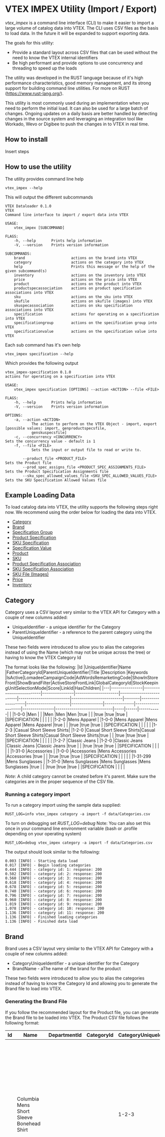 # VTEX IMPEX Utility (Import / Export)
*vtex_impex* is a command line interface (CLI) to make it easier to import a large volume of catalog data into VTEX.  The CLI uses CSV files as the basis to load data.  In the future it will be expanded to support exporting data.

The goals for this utility:
- Provide a standard layout across CSV files that can be used without the need to know the VTEX internal identifiers
- Be high performant and provide options to use concurrency and threading to speed up the loads

The utility was developed in the RUST language because of it's high performance characteristics, good memory management, and its strong support for building command line utilities.  For more on RUST (https://www.rust-lang.org/).

This utility is most commonly used during an implementation when you need to perform the initial load.  It can also be used for a large batch of changes.  Ongoing updates on a daily basis are better handled by detecting changes in the source system and leveraging an integration tool like Workado, Wevo or Digibee to push the changes in to VTEX in real time.

## How to install
Insert steps

## How to use the utility
The utility provides command line help
```
vtex_impex --help
```
This will output the different subcommands
```
VTEX Dataloader 0.1.0
VTEX
Command line interface to import / export data into VTEX

USAGE:
    vtex_impex [SUBCOMMAND]

FLAGS:
    -h, --help       Prints help information
    -V, --version    Prints version information

SUBCOMMANDS:
    brand                     actions on the brand into VTEX
    category                  actions on the category into VTEX
    help                      Prints this message or the help of the given subcommand(s)
    inventory                 actions on the inventory into VTEX
    price                     actions on the price into VTEX
    product                   actions on the product into VTEX
    productspecassociation    actions on product specification associations into VTEX
    sku                       actions on the sku into VTEX
    skufile                   actions on skufile (images) into VTEX
    skuspecassociation        actions on sku specification associations into VTEX
    specification             actions for operating on a specification into VTEX
    specificationgroup        actions on the specification group into VTEX
    specificationvalue        actions on the specification value into VTEX
```
Each sub command has it's own help
```
vtex_impex specification --help
```
Which provides the following output
```
vtex_impex-specification 0.1.0
actions for operating on a specification into VTEX

USAGE:
    vtex_impex specification [OPTIONS] --action <ACTION> --file <FILE>

FLAGS:
    -h, --help       Prints help information
    -V, --version    Prints version information

OPTIONS:
    -a, --action <ACTION>
            The action to perform on the VTEX Object - import, export [possible values: import, genproductspecsfile,
            genskuspecsfile]
    -c, --concurrency <CONCURRENCY>                                      Sets the concurrency value - default is 1
    -f, --file <FILE>
            Sets the input or output file to read or write to.

        --product_file <PRODUCT_FILE>                                    Sets the Product file
        --prod_spec_assigns_file <PRODUCT_SPEC_ASSIGNMENTS_FILE>         Sets the Product Specification Assignments file
        --sku_spec_allowed_values_file <SKU_SPEC_ALLOWED_VALUES_FILE>    Sets the SKU Specification Allowed Values file
```
## Example Loading Data
To load catalog data into VTEX, the utility supports the following steps right now.  We recommend using the order below for loading the data into VTEX.
- [Category](##category)
- [Brand](##brand)
- [Specification Group](##specification-group)
- [Product Specification](##product-specification)
- [SKU Specification](##sku-specification)
- [Specification Value](##specification-value)
- [Product](##product)
- [SKU](##sku)
- [Product Specification Association](##product-specification-association)
- [SKU Specification Association](##sku-specification-association)
- [SKU File (Images)](##images)
- [Price](##price)
- [Inventory](##images)

## Category
Category uses a CSV layout very similar to the VTEX API for Category with a couple of new columns added:
- UniqueIdentifier - a unique identifier for the Category
- ParentUniqueIdentifier - a reference to the parent category using the UniqueIdentifier

These two fields were introduced to allow you to alias the categories instead of using the Name (which may not be unique across the tree) or having to know the VTEX Category Id

The format looks like the following:
|Id |UniqueIdentifier|Name                      |FatherCategoryId|ParentUniqueIdentifier|Title                     |Description               |Keywords                  |IsActive|LomadeeCampaignCode|AdWordsRemarketingCode|ShowInStoreFront|ShowBrandFilter|ActiveStoreFrontLink|GlobalCategoryId|StockKeepingUnitSelectionMode|Score|LinkId|HasChildren|
|---|----------------|--------------------------|----------------|----------------------|--------------------------|--------------------------|--------------------------|--------|-------------------|----------------------|----------------|---------------|--------------------|----------------|-----------------------------|-----|------|-----------|
|   |1-0-0           |Men                       |                |                      |Men                       |Men                       |Men                       |true    |                   |                      |true            |true           |true                |                |SPECIFICATION                |     |      |           |
|   |1-2-0           |Mens Apparel              |                |1-0-0                 |Mens Apparel              |Mens Apparel              |Mens Apparel              |true    |                   |                      |true            |true           |true                |                |SPECIFICATION                |     |      |           |
|   |1-2-3           |Casual Short Sleeve Shirts|                |1-2-0                 |Casual Short Sleeve Shirts|Casual Short Sleeve Shirts|Casual Short Sleeve Shirts|true    |                   |                      |true            |true           |true                |                |SPECIFICATION                |     |      |           |
|   |1-2-7           |Classic Jeans             |                |1-2-0                 |Classic Jeans             |Classic Jeans             |Classic Jeans             |true    |                   |                      |true            |true           |true                |                |SPECIFICATION                |     |      |           |
|   |1-31-0          |Accessories               |                |1-0-0                 |Accessories               |Mens Accessories          |Accessories               |true    |                   |                      |true            |true           |true                |                |SPECIFICATION                |     |      |           |
|   |1-31-299        |Mens Sunglasses           |                |1-31-0                |Mens Sunglasses           |Mens Sunglasses           |Mens Sunglasses           |true    |                   |                      |true            |true           |true                |                |SPECIFICATION                |     |      |           |

*Note*: A child category cannot be created before it's parent.  Make sure the categories are in the proper sequence of the CSV file.

### Running a category import
To run a category import using the sample data supplied:
```
RUST_LOG=info vtex_impex category -a import -f data/Categories.csv
```
To turn on debugging set *RUST_LOG=debug* Note: You can also set this once in your command line environment variable (bash or .profile depending on your operating system)
```
RUST_LOG=debug vtex_impex category -a import -f data/Categories.csv
```
The output should look similar to the following:
```
0.003 [INFO] - Starting data load
0.017 [INFO] - Begin loading categories
0.444 [INFO] - category id: 1: response: 200
0.502 [INFO] - category id: 2: response: 200
0.560 [INFO] - category id: 3: response: 200
0.618 [INFO] - category id: 4: response: 200
0.678 [INFO] - category id: 5: response: 200
0.740 [INFO] - category id: 6: response: 200
0.796 [INFO] - category id: 7: response: 200
0.960 [INFO] - category id: 8: response: 200
1.019 [INFO] - category id: 9: response: 200
1.078 [INFO] - category id: 10: response: 200
1.136 [INFO] - category id: 11: response: 200
1.136 [INFO] - Finished loading categories
1.136 [INFO] - Finished data load
```

## Brand
Brand uses a CSV layout very similar to the VTEX API for Category with a couple of new columns added:
- CategoryUniqueIdentifier - a unique identifier for the Category
- BrandName - aThe name of the brand for the product

These two fields were introduced to allow you to alias the categories instead of having to know the Category Id and allowing you to generate the Brand file to load into VTEX.

### Generating the Brand File
If you follow the recommended layout for the Product file, you can generate the Brand file to be loaded into VTEX.  The Product CSV file follows the following format:

|Id |Name                                     |DepartmentId|CategoryId|CategoryUniqueIdentifier|BrandId|BrandName          |LinkId                                              |RefId     |IsVisible|Description                                                                                                                                                                                                                                                         |DescriptionShort|ReleaseDate        |KeyWords                                      |Title                                    |IsActive|TaxCode|MetaTagDescription                       |SupplierId|ShowWithoutStock|AdWordsRemarketingCode|LomadeeCampaignCode|Score|
|---|-----------------------------------------|------------|----------|------------------------|-------|-------------------|----------------------------------------------------|----------|---------|--------------------------------------------------------------------------------------------------------------------------------------------------------------------------------------------------------------------------------------------------------------------|----------------|-------------------|----------------------------------------------|-----------------------------------------|--------|-------|-----------------------------------------|----------|----------------|----------------------|-------------------|-----|
|   |Columbia Mens Short Sleeve Bonehead Shirt|            |          |1-2-3                   |       |Columbia Sportswear|Columbia-Mens-Short-Sleeve-Bonehead-Shirt-P000007188|P000007188|true     |The Bonehead Shirt is designed for anglers & features a cotton Ultra-lite poplin fabric for a lived-in comfort, hook & loop-closed fly boxed pockets, rod holder, utility loop, tool holder & is fully vented.  International Shipping Prohibited.                  |                |2021-10-01T00:00:00|Columbia, Mens, Short, Sleeve, Bonehead, Shirt|Columbia Mens Short Sleeve Bonehead Shirt|true    |       |Columbia Mens Short Sleeve Bonehead Shirt|          |true            |                      |                   |     |
|   |Columbia Sportswear Mens Bahama II Shirt |            |          |1-2-3                   |       |Columbia Sportswear|Columbia-Sportswear-Mens-Bahama-II-Shirt-P000039567 |P000039567|true     |A lightweight shirt that dries fast & has mesh-lined vents at the back enhance airflow to keep you cool & features built-in UV protection . This Bahama II shirt offers two chest pockets offering plenty of room for small gear. International Shipping Prohibited.|                |2021-10-01T00:00:00|Columbia, Sportswear, Mens, Bahama, II, Shirt |Columbia Sportswear Mens Bahama II Shirt |true    |       |Columbia Sportswear Mens Bahama II Shirt |          |true            |                      |                   |     |

The program will loop through all the records in the Product file and extract the brand names.  It will not create duplicates.

To generate a brand file:
```
RUST_LOG=info vtex_impex brand -a genbrandfile -f Brands.csv --product_file data/Products.csv
```
It should generate output like the following:
```
0.005 [INFO] - Starting data load
0.041 [INFO] - Wrote 60 brand records
0.041 [INFO] - Finished data load
```

### Running a Brand import
To run a brand import:
```
RUST_LOG=info vtex_impex brand -a import -f data/Brands.csv
```
You should see output like the following:
```
0.004 [INFO] - Starting data load
0.019 [INFO] - brand records: 60
0.452 [INFO] - brand: None: response: 200
0.513 [INFO] - brand: None: response: 200
...
4.096 [INFO] - brand: None: response: 200
4.096 [INFO] - Finished loading brands
4.097 [INFO] - Finished data load
```

## Specification Group
Specification Group uses a CSV file that matches the VTEX API exactly.  Most people recommend creating just one specification group as this is deprecated functionality from VTEX Classic CMS.

The format for the CSV file:
|Id |Name                       |CategoryId|Position|
|---|---------------------------|----------|--------|
|   |Default Specification Group|          |        |

*Note*: The CategoryId is left blank.  The group will be created at the root category.

**Default Specification Group** is a hard coded value.  Do not change this.  This will be changed in the future to be more flexible.


### Running a Specification Group import
To run a specification group import:
```
RUST_LOG=info vtex_impex specificationgroup -a import -f data/SpecificationGroups.csv
```
You should see output like the following:
```
0.000 [INFO] - Starting data load
0.003 [INFO] - Starting specification group load
0.004 [INFO] - specification group records: 1
0.451 [INFO] - specification group: None: repsonse: 200
0.452 [INFO] - Finished loading specification groups
0.452 [INFO] - Finished data load
```

## Product Specification
Product Specification uses a CSV format that allows for the generation of the appriate VTEX files.  The format has a row for each specification and its value by product.  The file relies on the ProductRefId field.

The format looks like the following:
|ProductRefId|Name     |Description|Value                                              |Position|IsFilter|IsRequired|IsOnProductDetails|IsStockKeepingUnit|IsWizard|IsActive|IsTopMenuLinkActive|DefaultValue|
|------------|---------|-----------|---------------------------------------------------|--------|--------|----------|------------------|------------------|--------|--------|-------------------|------------|
|P000007188  |SizeChart|SizeChart  |http://www.beallsflorida.com/default?page=SizeChart|0       |false   |false     |false             |false             |false   |true    |false              |            |
|P000007188  |Material |Material   |Cotton                                             |0       |false   |false     |false             |false             |false   |true    |false              |            |

### Generating the Product Specification file
The program will generate the specifications and add them to the leaf level category for the product.  *Note*: The values for the specification are assigned later.  To do this, multiple files are needed to determine the parent categories since the aliases are being used:
- -f &emsp; is the output file
- --prod_spec_assigns_file &emsp; has the specications and values for each product
- --product_file &emsp; shows the products parent category via the ParentUniqueIdentifier

To generate the file:
```
RUST_LOG=info ./target/debug/vtex_impex specification -a genproductspecsfile -f data/ProductSpecifications.csv --prod_spec_assigns_file data/ProductSpecificationAssignments.csv --product_file transform/data/out/Products.csv
```
You should see output like this:
```
0.001 [INFO] - Starting data load
0.004 [INFO] - Starting product specification file generation
1.443 [INFO] - Finished generating product specification file
1.443 [INFO] - finished generating product specifications file
1.443 [INFO] - Finished data load
```
### Running a Product Specification Import
To run a product specification import:
```
RUST_LOG=info ./target/debug/vtex_impex specification -a import -f data/ProductSpecifications.csv
```
You should see output like the following:
```
0.001 [INFO] - Starting data load
0.004 [INFO] - Starting specification load
0.013 [INFO] - specification records: 523
0.408 [INFO] - specification : None: repsonse: 200
0.491 [INFO] - specification : None: repsonse: 200
0.556 [INFO] - specification : None: repsonse: 200
...
36.413 [INFO] - specification : None: repsonse: 200
36.482 [INFO] - specification : None: repsonse: 200
36.483 [INFO] - Finished loading specifications
36.483 [INFO] - finished loading specifications
36.483 [INFO] - Finished data load
```

## SKU Specification
SKU Specification uses a CSV format that allows for the generation of the appriate VTEX files.  The format uses a row for each product, the attribute name and then its allowed values for that attribute to the right.

The format looks like the following:
|ProductRefId|Name |Position|AllowedValue1  |AllowedValue2  |AllowedValue3|AllowedValue4|AllowedValue5|AllowedValue6|AllowedValue7|
|------------|-----|--------|---------------|---------------|-------------|-------------|-------------|-------------|-------------|
|P000164920  |Color|1       |SANDED BRO BLUE|FADED LITE BLUE|             |             |             |             |             |
|P000170879  |Color|1       |YELLOW         |PLACID BLUE    |BEIGE        |WHITE        |             |             |             |
|P000007188  |Size |1       |Sm             |Md             |Lg           |X-Lg         |XX-Lg        |             |             |
|P000164920  |Size |1       |32W 30L        |32W 32L        |33W 32L      |34W 29L      |34W 30L      |34W 32L      |34W 34L      |


*Note*: The ProductRefId is used, the specification is the Name Column - in this case "Color" and the allowed values are shown to the right.

### Generating the SKU Specification File
The program will generate the specifications and add them to the leaf level category for the product.  *Note*: The values for the specification are assigned later.  To do this, multiple files are needed to determine the parent categories since the aliases are being used.
- -f &emsp; is the output file
- --sku_spec_allowed_values_file &emsp; has the specications and values for each product that can be set at the SKU Level
- --product_file &emsp; shows the products parent category via the ParentUniqueIdentifier


To generate the file:
```
RUST_LOG=info vtex_impex specification -a genskuspecsfile -f data/SkuSpecifications.csv --sku_spec_allowed_values_file data/SkuSpecificationAllowedValues.csv --product_file data/Products.csv
```
You should see output like this:
```
0.001 [INFO] - Starting data load
0.005 [INFO] - Starting SKU specification file generation
1.531 [INFO] - Finished generating SKU specification file
1.531 [INFO] - finished generating sku specifications file
1.531 [INFO] - Finished data load
```
### Running a SKU Specification Import
To run a SKU specification import:
```
RUST_LOG=info vtex_impex specification -a import -f data/SkuSpecifications.csv
```
You should see output like the following:
```
0.001 [INFO] - Starting data load
0.006 [INFO] - Starting specification load
0.007 [INFO] - specification records: 10
0.447 [INFO] - specification : None: repsonse: 200
0.531 [INFO] - specification : None: repsonse: 200
0.620 [INFO] - specification : None: repsonse: 200
...
1.116 [INFO] - specification : None: repsonse: 200
1.178 [INFO] - specification : None: repsonse: 200
1.179 [INFO] - Finished loading specifications
1.179 [INFO] - Finished data load
```

## Specification Value
Specification Values are generated based on two existing files:
- sku_spec_allowed_values_file
- product_file

The program will ensure that the values remain unique even if specification values are replicated across products

### To generate a Specification Value File
To generate a Specification Value file:
```
RUST_LOG=info vtex_impex specificationvalue -a genspecvaluesfile -f data/SpecificationValues.csv --product_file data/Products.csv --sku_spec_allowed_values_file data/SkuSpecificationAllowedValues.csv
```
You should see output like the following:
```
0.001 [INFO] - Starting data load
0.004 [INFO] - Starting generation of specification values file
1.843 [INFO] - Finished specification values file generation
1.844 [INFO] - Finished data load
```

### Running a Specification Value Import
To run a Specification Value import:
```
RUST_LOG=info vtex_impex specificationvalue -a import -f data/SpecificationValues.csv
```
You should see output like the following:
```
0.004 [INFO] - Starting data load
0.017 [INFO] - Starting specification values load
0.395 [INFO] - name: "801 BR PCH": response: 200
0.458 [INFO] - name: "LEMON YELLOW": response: 200
0.516 [INFO] - name: "GYPSY RED": response: 200
...
32.761 [INFO] - name: "30": response: 200
32.841 [INFO] - name: "32": response: 200
32.843 [INFO] - finished loading specification values
32.843 [INFO] - Finished data load
```

## Product
The CSV file used to load products follows the VTEX API but has two additional fields:
- CategoryUniqueIdentifier - the link to the category the product belongs to
- BrandName - the name of the brand (used to generate the Brand File)

The format of the file looks like the following:
|Id |Name                                     |DepartmentId|CategoryId|CategoryUniqueIdentifier|BrandId|BrandName          |LinkId                                              |RefId     |IsVisible|Description                                                                                                    |DescriptionShort|ReleaseDate        |KeyWords                                      |Title                                    |IsActive|TaxCode|MetaTagDescription                       |SupplierId|ShowWithoutStock|AdWordsRemarketingCode|LomadeeCampaignCode|Score|
|---|-----------------------------------------|------------|----------|------------------------|-------|-------------------|----------------------------------------------------|----------|---------|---------------------------------------------------------------------------------------------------------------|----------------|-------------------|----------------------------------------------|-----------------------------------------|--------|-------|-----------------------------------------|----------|----------------|----------------------|-------------------|-----|
|   |Columbia Mens Short Sleeve Bonehead Shirt|            |          |1-2-3                   |       |Columbia Sportswear|Columbia-Mens-Short-Sleeve-Bonehead-Shirt-P000007188|P000007188|true     |The Bonehead Shirt is designed for anglers & features a cotton Ultra-lite poplin fabric for a lived-in comfort.|                |2021-10-01T00:00:00|Columbia, Mens, Short, Sleeve, Bonehead, Shirt|Columbia Mens Short Sleeve Bonehead Shirt|true    |       |Columbia Mens Short Sleeve Bonehead Shirt|          |true            |                      |                   |     |
|   |Columbia Sportswear Mens Bahama II Shirt |            |          |1-2-3                   |       |Columbia Sportswear|Columbia-Sportswear-Mens-Bahama-II-Shirt-P000039567 |P000039567|true     |A lightweight shirt that dries fast & has mesh-lined vents at the back.                                        |                |2021-10-01T00:00:00|Columbia, Sportswear, Mens, Bahama, II, Shirt |Columbia Sportswear Mens Bahama II Shirt |true    |       |Columbia Sportswear Mens Bahama II Shirt |          |true            |                      |                   |     |

### Running a Product Import
To run a product import:
```
RUST_LOG=info vtex_impex product -a import -f data/Products.csv
```
You should see output like the following:
```
0.001 [INFO] - Starting data load
0.005 [INFO] - Starting load of products
1.553 [INFO] - product: Some("P000007188"): response: 200
1.644 [INFO] - product: Some("P000039567"): response: 200
...
34.469 [INFO] - product: Some("P000226227"): response: 200
34.546 [INFO] - product: Some("P000226229"): response: 200
34.546 [INFO] - finished loading products
34.546 [INFO] - Finished data load
```

## SKU
The CSV file to load SKUs follows the VTEX API but has two additonal columns:
- ProductRefId - used instead of ProductId
- ImageUrl - the image of the product

The format looks like the following:
|Id |ProductId|ProductRefId|IsActive|Name                   |RefId   |ImageUrl                                                                                                               |PackagedHeight|PackagedLength|PackagedWidth|PackagedWeightKg|Height|Length|Width|WeightKg|CubicWeight|IsKit|CreationDate       |RewardValue|EstimatedDateArrival|ManufacturerCode|CommercialConditionId|MeasurementUnit|UnitMultiplier|ModalType|KitItensSellApart|ActivateIfPossible|
|---|---------|------------|--------|-----------------------|--------|-----------------------------------------------------------------------------------------------------------------------|--------------|--------------|-------------|----------------|------|------|-----|--------|-----------|-----|-------------------|-----------|--------------------|----------------|---------------------|---------------|--------------|---------|-----------------|------------------|
|   |         |P000206871  |false   |Color GREEN TEA Size Lg|94124836|https://images.beallsflorida.com/i/beallsflorida/457-1007-3332-31-yyy?w=1000&h=1000&fmt=auto&qlt=default&img404=404&v=1|0             |0             |0            |0               |0     |0     |0    |0       |0          |false|2021-10-01T00:00:00|           |                    |                |                     |un             |1             |         |false            |true              |
|   |         |P000214882  |false   |Color WHITE Size X-Lg  |95397041|https://images.beallsflorida.com/i/beallsflorida/457-4896-2034-10-yyy?w=1000&h=1000&fmt=auto&qlt=default&img404=404&v=1|0             |0             |0            |0               |0     |0     |0    |0       |0          |false|2021-10-01T00:00:00|           |                    |                |                     |un             |1             |         |false            |true              |

### Running a SKU Import
To run a SKU Import:
```
RUST_LOG=info vtex_impex sku -a import -f data/Skus.csv
```
You should see output like the following:
```
0.000 [INFO] - Starting data load
0.005 [INFO] - Starting SKU load
25.277 [INFO] - sku: "94124836": response: 200
25.356 [INFO] - sku: "95397041": response: 200
25.434 [INFO] - sku: "96213270": response: 200
...
50.774 [INFO] - sku: "81688926": response: 200
250.835 [INFO] - sku: "93462311": response: 200
250.835 [INFO] - finished SKU load
250.836 [INFO] - Finished data load
```

## Product Specification Association
The Product Specification Association file is generated from two files:
- prod_spec_assigns_file - was generated in a previous step above (TODO: Add link)
- product_file - used to get the product parent category

### To generate a Product Specification Association File
To generate the file:
```
RUST_LOG=info vtex_impex productspecassociation -a genproductspecassocfile -f data/ProductSpecificationAssociations.csv --prod_spec_assigns_file data/ProductSpecificationAssignments.csv --product_file data/Products.csv
```
You should see output like the following:
```
0.001 [INFO] - Starting data load
0.005 [INFO] - Starting generate product spec assoocation file
26.862 [INFO] - Finished generating Product Spec Association file
26.862 [INFO] - Finished data load
```

### Running a Product Specification Association Import
To run a Product Specification Association Import:
```
RUST_LOG=info vtex_impex productspecassociation -a import -f data/ProductSpecificationAssociations.csv
```
You should see output like the following:
```
0.003 [INFO] - Starting data load
0.019 [INFO] - Starting product spec association load
0.432 [INFO] - product: 1  text: Some("http://www.beallsflorida.com/default?page=SizeChart"):  response: 200
0.496 [INFO] - product: 124  text: Some("http://www.beallsflorida.com/default?page=MnsPants"):  response: 200
0.
...
353.361 [INFO] - product: 331  text: Some("Relaxed"):  response: 200
353.419 [INFO] - product: 331  text: Some("12 inseam"):  response: 200
353.481 [INFO] - product: 331  text: Some("Tab-Front"):  response: 200
353.481 [INFO] - finished product spec association load
353.481 [INFO] - Finished data load
```

## SKU Specification Association
The SKU Specification Association file is generated from three files:
- sku_spec_assigns_file - the file with the specification assignments
- product_file - used to determine the parent category
- sku_file - used to determine the parent product

### To generate a SKU Specification Association File
To generate a SKU Specification Association file:
```
RUST_LOG=info vtex_impex skuspecassociation -a genskuspecassocfile -f data/SkuSpecificationAssociations.csv --sku_spec_assigns_file data/SkuSpecificationValueAssignments.csv --product_file data/Products.csv --sku_file data/Skus.csv
```
You should see output like the following:
```
0.003 [INFO] - Starting data load
0.015 [INFO] - Staring generation of SKU Spec Association file
0.015 [INFO] - Start creating sku_id_lookup
0.015 [INFO] - Start get_all_sku_ids()
0.522 [INFO] - Finished get_all_sku_ids: 3369 records in 506.939666ms
0.523 [INFO] - Starting get_item_records()
16.212 [INFO] - finished get_item_records(): item_recs.len(): 3369
16.247 [INFO] - Finish creating sku_id_lookup length: 3369
45.867 [INFO] - records written: 6730
45.867 [INFO] - Finished generating SKU Spec Association file
45.868 [INFO] - Finished data load
```

### Running a SKU Specification Association Import
To run a SKU Specification Association Import
```
 RUST_LOG=info vtex_impex skuspecassociation -a import -f data/SkuSpecificationAssociations.csv
```
You should see output like the following:
```
0.003 [INFO] - Starting data load
0.013 [INFO] - Starting load of SKU Spec Associations
0.560 [INFO] - product: 402  text: None:  response: 200
0.638 [INFO] - product: 351  text: None:  response: 200
...
465.799 [INFO] - product: 693  text: None:  response: 200
465.863 [INFO] - product: 664  text: None:  response: 200
465.928 [INFO] - product: 2463  text: None:  response: 200
465.928 [INFO] - finished load of SKU Spec Associations
465.928 [INFO] - Finished data load
```

## SKU Files
The SKU Files CSV is generated from the Skus.csv file format which contains an ImageUrl column that points to the image for the SKU.

### To generate the SKU Files file
To generate the SKU Files file:
```
RUST_LOG=info vtex_impex skufile -a genskufile -f data/SkuFiles.csv --sku_file data/Skus.csv
```
You should see output like the following:
```
0.001 [INFO] - Starting data load
0.005 [INFO] - Starting generation of SKU Files file
0.006 [INFO] - Start creating sku_id_lookup
0.006 [INFO] - Start get_all_sku_ids()
0.629 [INFO] - Finished get_all_sku_ids: 3369 records in 623.006666ms
0.629 [INFO] - Starting get_item_records()
19.435 [INFO] - finished get_item_records(): item_recs.len(): 3369
19.469 [INFO] - Finish creating sku_id_lookup length: 3369
19.573 [INFO] - records writtern: 3369
19.573 [INFO] - Finished generating SKU Files file
19.574 [INFO] - Finished data load
```

### Running a SKU Files import
To run a SKU File import:
```
RUST_LOG=info vtex_impex skufile -a import -f data/SkuFiles.csv
```
You should see output like the following:
```
0.004 [INFO] - Starting data load
0.016 [INFO] - Starting load of SKU Files file
1.110 [INFO] - sku_id: 1  image: Some("https://images.beallsflorida.com/i/beallsflorida/457-1007-3332-31-yyy?w=1000&h=1000&fmt=auto&qlt=default&img404=404&v=1"):  response: 200
1.902 [INFO] - sku_id: 2  image: Some("https://images.beallsflorida.com/i/beallsflorida/457-4896-2034-10-yyy?w=1000&h=1000&fmt=auto&qlt=default&img404=404&v=1"):  response: 200
...
653.536 [INFO] - sku_id: 3368  image: Some("https://images.beallsflorida.com/i/beallsflorida/479-2296-0031-98-yyy?w=1000&h=1000&fmt=auto&qlt=default&img404=404&v=1"):  response: 200
653.682 [INFO] - sku_id: 3369  image: Some("https://images.beallsflorida.com/i/beallsflorida/110-7171-2095-31-yyy?w=1000&h=1000&fmt=auto&qlt=default&img404=404&v=1"):  response: 200
653.683 [INFO] - finished loading SKU Files file
653.683 [INFO] - Finished data load
```

## Price
The Price CSV follows the VTEX API.  It only handles basic pricing today - not price lists.  There is one additional column added:
- refId - this is the SKU refId and is used to lookup the SKU Id

The file is in the following format:
|skuId|refId   |markup|listPrice|basePrice|costPrice|
|-----|--------|------|---------|---------|---------|
|     |32448426|      |34.99    |34.99    |34.99    |
|     |32448453|      |34.99    |34.99    |34.99    |
|     |32448478|      |34.99    |34.99    |34.99    |
|     |32448480|      |40       |40       |40       |
|     |32448508|      |34.99    |34.99    |34.99    |

### Running a Price import
The Price API at VTEX is rate limited to 40 inserts/updates a second.  The **-r** parameter is used to set the rate limit.  In our testing, 36 worked best.  The **-c** parameter is used to set the CONCURRENCY.

To run a Price import:
```
RUST_LOG=info vtex_impex price -a import -f data/Prices.csv -c 4 -r 36
```
You should see the following output:
```
0.003 [INFO] - Starting data load
0.015 [INFO] - Start creating sku_id_lookup
0.015 [INFO] - Start get_all_sku_ids()
0.666 [INFO] - Finished get_all_sku_ids: 3369 records in 650.42125ms
0.666 [INFO] - Starting get_item_records()
25.975 [INFO] - finished get_item_records(): item_recs.len(): 3369
26.012 [INFO] - Finish creating sku_id_lookup length: 3369
26.374 [INFO] - sku: Some(1475): response: 200
26.396 [INFO] - sku: Some(129): response: 200
...
120.430 [INFO] - sku: Some(464): response: 200
120.432 [INFO] - sku: Some(2208): response: 200
120.432 [INFO] - finished load_prices
120.434 [INFO] - finished loading prices
120.434 [INFO] - Finished data load
```

## Inventory
The Inventory CSV follows the VTEX API.  There is one additional column added:
- refId - this is the SKU refId and is used to lookup the SKU Id

The file is in the following format:
|warehouseId|skuId|refId   |unlimitedQuantity|dateUtcOnBalanceSystem|quantity|
|-----------|-----|--------|-----------------|----------------------|--------|
|warehouse1 |     |32448426|false            |                      |1       |
|warehouse1 |     |32448453|false            |                      |1       |
|warehouse1 |     |32448478|false            |                      |1       |
|warehouse1 |     |32448480|false            |                      |1       |

### Running an Inventory import
The Inventory API does not appear to be rate limited.  You may want to experiment with the CONCURRENCY VALUE: **-c**

To run an Inventory import:
```
RUST_LOG=info vtex_impex inventory -a import -f data/Inventory3.csv -c 12
```
You should see the following output:
```
0.001 [INFO] - Starting data load
0.006 [INFO] - Starting load of Inventory
0.006 [INFO] - Start creating sku_id_lookup
0.006 [INFO] - Start get_all_sku_ids()
0.641 [INFO] - Finished get_all_sku_ids: 3369 records in 634.383583ms
0.641 [INFO] - Starting get_item_records()
20.307 [INFO] - finished get_item_records(): item_recs.len(): 3369
20.343 [INFO] - Finish creating sku_id_lookup length: 3369
20.360 [INFO] - inventory records: 3369
20.449 [INFO] - sku: Some(568): response: 200
20.458 [INFO] - sku: Some(731): response: 200
...
39.215 [INFO] - sku: Some(464): response: 200
39.216 [INFO] - sku: Some(2208): response: 200
39.216 [INFO] - finished loading inventory
39.218 [INFO] - Finished data load
```
